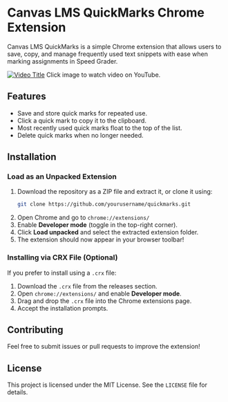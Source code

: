 # Canvas LMS QuickMarks Chrome Extension

Canvas LMS QuickMarks is a simple Chrome extension that allows users to save, copy, and manage frequently used text snippets with ease when marking assignments in Speed Grader.

[![Video Title](https://img.youtube.com/vi/WjHErJVbjLo/0.jpg)](https://www.youtube.com/watch?v=WjHErJVbjLo)
Click image to watch video on YouTube.

## Features
- Save and store quick marks for repeated use.
- Click a quick mark to copy it to the clipboard.
- Most recently used quick marks float to the top of the list.
- Delete quick marks when no longer needed.

## Installation

### Load as an Unpacked Extension
1. Download the repository as a ZIP file and extract it, or clone it using:
   ```sh
   git clone https://github.com/yourusername/quickmarks.git
   ```
2. Open Chrome and go to `chrome://extensions/`
3. Enable **Developer mode** (toggle in the top-right corner).
4. Click **Load unpacked** and select the extracted extension folder.
5. The extension should now appear in your browser toolbar!

### Installing via CRX File (Optional)
If you prefer to install using a `.crx` file:
1. Download the `.crx` file from the releases section.
2. Open `chrome://extensions/` and enable **Developer mode**.
3. Drag and drop the `.crx` file into the Chrome extensions page.
4. Accept the installation prompts.


## Contributing
Feel free to submit issues or pull requests to improve the extension!

## License
This project is licensed under the MIT License. See the `LICENSE` file for details.

